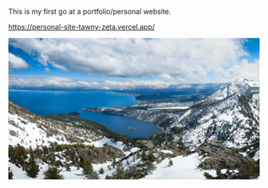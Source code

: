 This is my first go at a portfolio/personal website. 

https://personal-site-tawny-zeta.vercel.app/

![alt text](./assets/img/project-images/heroimage%20(1).webp)